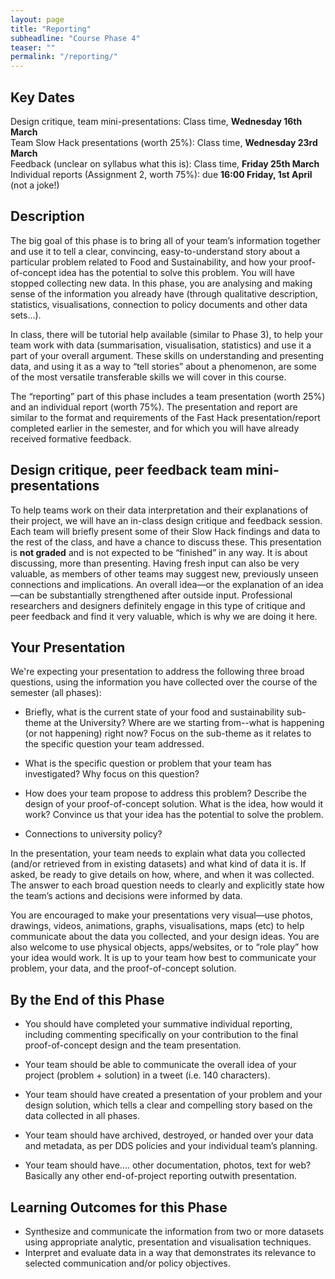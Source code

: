 ```yaml
---
layout: page
title: "Reporting"
subheadline: "Course Phase 4"
teaser: ""
permalink: "/reporting/"
---
```



## Key Dates

Design critique, team mini-presentations: Class time, **Wednesday 16th March**<br/>
Team Slow Hack presentations (worth 25%): Class time, **Wednesday  23rd March**<br/>
Feedback (unclear on syllabus what this is): Class time, **Friday 25th March**<br/>
Individual reports (Assignment 2, worth 75%): due **16:00 Friday, 1st April** (not a joke!)<br/>

## Description

The big goal of this phase is to bring all of your team’s information together and use it to tell a clear, convincing, easy-to-understand story about a particular problem related to Food and Sustainability, and how your proof-of-concept idea has the potential to solve this problem. You will have stopped collecting new data.  In this phase, you are analysing and making sense of the information you already have (through qualitative description, statistics, visualisations, connection to policy documents and other data sets...). 

In class, there will be tutorial help available (similar to Phase 3), to help your team work with data (summarisation, visualisation, statistics) and use it a part of your overall argument. These skills on understanding and presenting data, and using it as a way to “tell stories” about a phenomenon, are some of the most versatile transferable skills we will cover in this course. 

The “reporting” part of this phase includes a team presentation (worth 25%) and an individual report (worth 75%). The presentation and report are similar to the format and requirements of the Fast Hack presentation/report completed earlier in the semester, and for which you will have already received formative feedback. 

## Design critique, peer feedback team mini-presentations

To help teams work on their data interpretation and their explanations of their project, we will have  an in-class design critique and feedback session. Each team will briefly present some of their Slow Hack findings and data to the rest of the class, and have a chance to discuss these. This presentation is **not graded** and is not expected to be “finished” in any way. It is about discussing, more than presenting. Having fresh input can also be very valuable, as members of other teams may suggest new, previously unseen connections and implications. An overall idea&mdash;or the explanation of an idea&mdash;can be substantially strengthened after outside input. Professional researchers and designers definitely engage in this type of critique and peer feedback and find it very valuable, which is why we are doing it here. 

## Your Presentation

We're expecting your presentation to address the following three broad questions, using the information you have collected over the course of the semester (all phases):

* Briefly, what is the current state of your food and sustainability sub-theme at the University? Where are we starting from--what is happening (or not happening) right now? Focus on the sub-theme as it relates to the specific question your team addressed.

* What is the specific question or problem that your team has investigated? Why focus on this question?

* How does your team propose to address this problem? Describe the design of your proof-of-concept solution. What is the idea, how would it work? Convince us that your idea has the potential to solve the problem. 

* Connections to university policy?

In the presentation, your team needs to explain what data you collected (and/or retrieved from in existing datasets) and what kind of data it is. If asked, be ready to give details on how, where, and when it was collected. The answer to each broad question needs to clearly and explicitly state how the team’s actions and decisions were informed by data.

You are encouraged to make your presentations very visual&mdash;use photos, drawings, videos, animations, graphs, visualisations, maps (etc) to help communicate about the data you collected, and your design ideas. You are also welcome to use physical objects, apps/websites, or to “role play” how your idea would work. It is up to your team how best to communicate your problem, your data, and the proof-of-concept solution.


## By the End of this Phase

* You should have completed your summative individual reporting, including commenting specifically on your contribution to the final proof-of-concept design and the team presentation.

* Your team should be able to communicate the overall idea of your project (problem + solution) in a tweet (i.e. 140 characters).

* Your team should have created a presentation of your problem and your design solution, which tells a clear and compelling story based on the data collected in all phases. 

* Your team should have archived, destroyed, or handed over your data and metadata, as per DDS policies and your individual team’s planning. 

* Your team should have.... other documentation, photos, text for web? Basically any other end-of-project reporting outwith presentation.


## Learning Outcomes for this Phase

* Synthesize and communicate the information from two or more datasets using appropriate analytic, presentation and visualisation techniques.
* Interpret and evaluate data in a way that demonstrates its relevance to selected communication and/or policy objectives.


